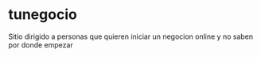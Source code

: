 # tunegocio
Sitio dirigido a personas que quieren iniciar un negocion online y no saben por donde empezar

